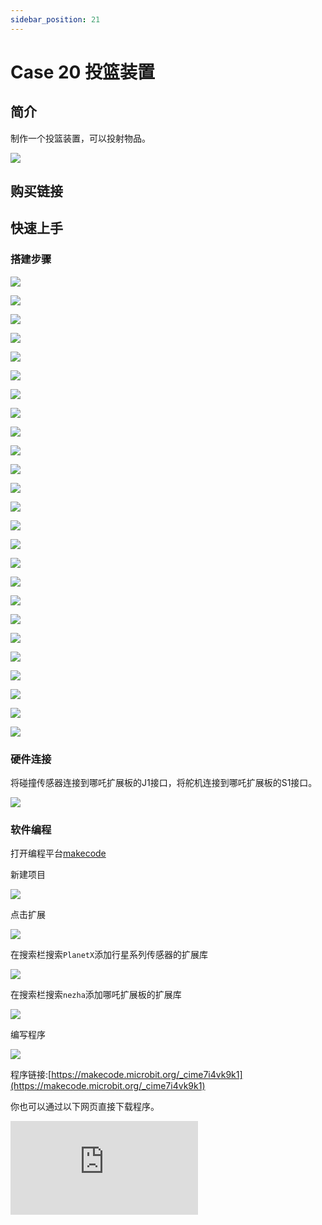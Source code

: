```yaml
---
sidebar_position: 21
---
```


# Case 20 投篮装置

## 简介

制作一个投篮装置，可以投射物品。


![](./images/nezha-inventors-kit-v2-case-20-01.png)

## 购买链接



## 快速上手

### 搭建步骤

![](./images/nezha-inventors-kit-v2-step-20-01.png)

![](./images/nezha-inventors-kit-v2-step-20-02.png)

![](./images/nezha-inventors-kit-v2-step-20-03.png)

![](./images/nezha-inventors-kit-v2-step-20-04.png)

![](./images/nezha-inventors-kit-v2-step-20-05.png)

![](./images/nezha-inventors-kit-v2-step-20-06.png)

![](./images/nezha-inventors-kit-v2-step-20-07.png)

![](./images/nezha-inventors-kit-v2-step-20-08.png)

![](./images/nezha-inventors-kit-v2-step-20-09.png)

![](./images/nezha-inventors-kit-v2-step-20-10.png)

![](./images/nezha-inventors-kit-v2-step-20-11.png)

![](./images/nezha-inventors-kit-v2-step-20-12.png)

![](./images/nezha-inventors-kit-v2-step-20-13.png)

![](./images/nezha-inventors-kit-v2-step-20-14.png)

![](./images/nezha-inventors-kit-v2-step-20-15.png)

![](./images/nezha-inventors-kit-v2-step-20-16.png)

![](./images/nezha-inventors-kit-v2-step-20-17.png)

![](./images/nezha-inventors-kit-v2-step-20-18.png)

![](./images/nezha-inventors-kit-v2-step-20-19.png)

![](./images/nezha-inventors-kit-v2-step-20-20.png)

![](./images/nezha-inventors-kit-v2-step-20-21.png)

![](./images/nezha-inventors-kit-v2-step-20-22.png)

![](./images/nezha-inventors-kit-v2-step-20-23.png)

![](./images/nezha-inventors-kit-v2-step-20-24.png)

![](./images/nezha-inventors-kit-v2-step-20-25.png)


### 硬件连接

将碰撞传感器连接到哪吒扩展板的J1接口，将舵机连接到哪吒扩展板的S1接口。

![](./images/nezha-inventors-kit-v2-case-20-02.png)

### 软件编程

打开编程平台[makecode](https://makecode.microbit.org/#)

新建项目

![](./images/nezha-inventors-kit-v2-case-19-03.png)

点击扩展

![](./images/nezha-inventors-kit-v2-case-19-04.png)


在搜索栏搜索`PlanetX`添加行星系列传感器的扩展库

![](./images/nezha-inventors-kit-v2-case-19-05.png)

在搜索栏搜索`nezha`添加哪吒扩展板的扩展库

![](./images/nezha-inventors-kit-v2-case-19-06.png)

编写程序

![](./images/nezha-inventors-kit-v2-case-20-07.png)


程序链接:[https://makecode.microbit.org/_cime7i4vk9k1](https://makecode.microbit.org/_cime7i4vk9k1)

你也可以通过以下网页直接下载程序。

<div
    style={{
        position: 'relative',
        paddingBottom: '60%',
        overflow: 'hidden',
    }}
>
    <iframe
        src="https://makecode.microbit.org/_cime7i4vk9k1"
        frameborder="0"
        sandbox="allow-popups allow-forms allow-scripts allow-same-origin"
        style={{
            position: 'absolute',
            width: '100%',
            height: '100%',
        }}
    />
</div>

### 现象

按下碰撞传感器，跷跷板开始运行，再次按下碰撞传感器，跷跷板停止运行。

![](./images/nezha-inventors-kit-v2-case-20.gif)
